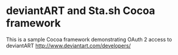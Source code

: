 deviantART and Sta.sh Cocoa framework
=====================================

This is a sample Cocoa framework demonstrating OAuth 2 access to deviantART http://www.deviantart.com/developers/

